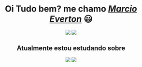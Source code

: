 <div >
  <h1 align="center">Oi Tudo bem? me chamo <a href="https://www.linkedin.com/in/marcio-everton-927581161/"><i>Marcio Everton</i></a> 😃️</h1>
  <div align="center">
  
  <a href="https://www.linkedin.com/in/marcio-everton-927581161/" target="_blank"><img src="https://img.shields.io/badge/-LinkedIn-%230077B5?style=for-the-badge&logo=linkedin&logoColor=white" target="_blank"></a> 
  <a href="mailto:marciohxd@gmail.com"><img src="https://img.shields.io/badge/-Gmail-%23333?style=for-the-badge&logo=gmail&logoColor=white" target="_blank"></a>
  <h2>Atualmente estou estudando sobre</h2>
  <img src="https://img.shields.io/badge/Amazon_AWS-FF9900?style=for-the-badge&logo=amazonaws&logoColor=white">
  <img src="https://img.shields.io/badge/Linux-FCC624?style=for-the-badge&logo=linux&logoColor=black">
</div>




